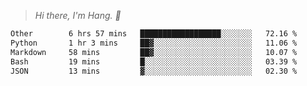> *Hi there, I'm Hang. 👋*

<!--START_SECTION:waka-->

```txt
Other        6 hrs 57 mins   ██████████████████░░░░░░░   72.16 %
Python       1 hr 3 mins     ██▓░░░░░░░░░░░░░░░░░░░░░░   11.06 %
Markdown     58 mins         ██▓░░░░░░░░░░░░░░░░░░░░░░   10.07 %
Bash         19 mins         █░░░░░░░░░░░░░░░░░░░░░░░░   03.39 %
JSON         13 mins         ▓░░░░░░░░░░░░░░░░░░░░░░░░   02.30 %
```

<!--END_SECTION:waka-->
